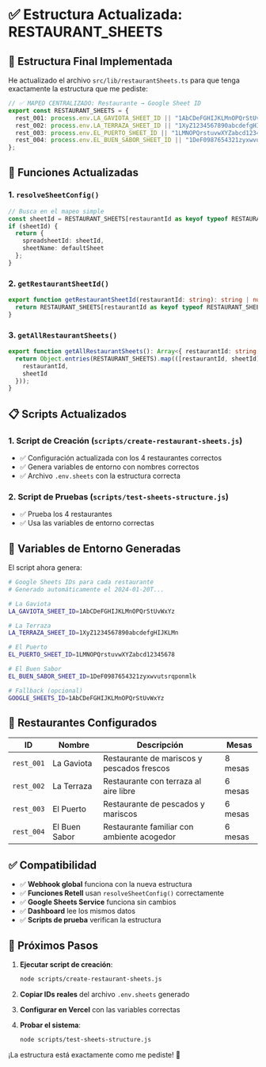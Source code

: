 # ✅ **Estructura Actualizada: RESTAURANT_SHEETS**

## 🎯 **Estructura Final Implementada**

He actualizado el archivo `src/lib/restaurantSheets.ts` para que tenga exactamente la estructura que me pediste:

```typescript
// ✅ MAPEO CENTRALIZADO: Restaurante → Google Sheet ID
export const RESTAURANT_SHEETS = {
  rest_001: process.env.LA_GAVIOTA_SHEET_ID || "1AbCDeFGHIJKLMnOPQrStUvWxYz", // La Gaviota
  rest_002: process.env.LA_TERRAZA_SHEET_ID || "1XyZ1234567890abcdefgHIJKLMn", // La Terraza
  rest_003: process.env.EL_PUERTO_SHEET_ID || "1LMNOPQrstuvwXYZabcd12345678", // El Puerto
  rest_004: process.env.EL_BUEN_SABOR_SHEET_ID || "1DeF0987654321zyxwvutsrqponmlk", // El Buen Sabor
};
```

## 🔧 **Funciones Actualizadas**

### **1. `resolveSheetConfig()`**
```typescript
// Busca en el mapeo simple
const sheetId = RESTAURANT_SHEETS[restaurantId as keyof typeof RESTAURANT_SHEETS];
if (sheetId) {
  return {
    spreadsheetId: sheetId,
    sheetName: defaultSheet
  };
}
```

### **2. `getRestaurantSheetId()`**
```typescript
export function getRestaurantSheetId(restaurantId: string): string | null {
  return RESTAURANT_SHEETS[restaurantId as keyof typeof RESTAURANT_SHEETS] || null;
}
```

### **3. `getAllRestaurantSheets()`**
```typescript
export function getAllRestaurantSheets(): Array<{ restaurantId: string; sheetId: string }> {
  return Object.entries(RESTAURANT_SHEETS).map(([restaurantId, sheetId]) => ({
    restaurantId,
    sheetId
  }));
}
```

## 📋 **Scripts Actualizados**

### **1. Script de Creación** (`scripts/create-restaurant-sheets.js`)
- ✅ Configuración actualizada con los 4 restaurantes correctos
- ✅ Genera variables de entorno con nombres correctos
- ✅ Archivo `.env.sheets` con la estructura correcta

### **2. Script de Pruebas** (`scripts/test-sheets-structure.js`)
- ✅ Prueba los 4 restaurantes
- ✅ Usa las variables de entorno correctas

## 🚀 **Variables de Entorno Generadas**

El script ahora genera:

```bash
# Google Sheets IDs para cada restaurante
# Generado automáticamente el 2024-01-20T...

# La Gaviota
LA_GAVIOTA_SHEET_ID=1AbCDeFGHIJKLMnOPQrStUvWxYz

# La Terraza
LA_TERRAZA_SHEET_ID=1XyZ1234567890abcdefgHIJKLMn

# El Puerto
EL_PUERTO_SHEET_ID=1LMNOPQrstuvwXYZabcd12345678

# El Buen Sabor  
EL_BUEN_SABOR_SHEET_ID=1DeF0987654321zyxwvutsrqponmlk

# Fallback (opcional)
GOOGLE_SHEETS_ID=1AbCDeFGHIJKLMnOPQrStUvWxYz
```

## 🎯 **Restaurantes Configurados**

| ID | Nombre | Descripción | Mesas |
|----|--------|-------------|-------|
| `rest_001` | La Gaviota | Restaurante de mariscos y pescados frescos | 8 mesas |
| `rest_002` | La Terraza | Restaurante con terraza al aire libre | 6 mesas |
| `rest_003` | El Puerto | Restaurante de pescados y mariscos | 6 mesas |
| `rest_004` | El Buen Sabor | Restaurante familiar con ambiente acogedor | 6 mesas |

## ✅ **Compatibilidad**

- ✅ **Webhook global** funciona con la nueva estructura
- ✅ **Funciones Retell** usan `resolveSheetConfig()` correctamente
- ✅ **Google Sheets Service** funciona sin cambios
- ✅ **Dashboard** lee los mismos datos
- ✅ **Scripts de prueba** verifican la estructura

## 🚀 **Próximos Pasos**

1. **Ejecutar script de creación**:
   ```bash
   node scripts/create-restaurant-sheets.js
   ```

2. **Copiar IDs reales** del archivo `.env.sheets` generado

3. **Configurar en Vercel** con las variables correctas

4. **Probar el sistema**:
   ```bash
   node scripts/test-sheets-structure.js
   ```

¡La estructura está exactamente como me pediste! 🎉
